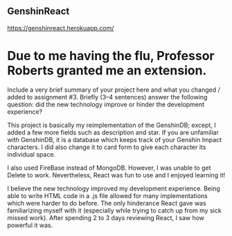 ## GenshinReact

https://genshinreact.herokuapp.com/

Due to me having the flu, Professor Roberts granted me an extension.
===

Include a very brief summary of your project here and what you changed / added to assignment #3. Briefly (3–4 sentences) answer the following question: did the new technology improve or hinder the development experience?

This project is basically my reimplementation of the GenshinDB; except, I added a few more fields such as description and star. If you are unfamiliar with GenshinDB, it is a database which keeps track of your Genshin Impact characters. I did also change it to card form to give each character its individual space.

I also used FireBase instead of MongoDB. However, I was unable to get Delete to work. Nevertheless, React was fun to use and I enjoyed learning it! 

I believe the new technology improved my development experience. Being able to write HTML code in a .js file allowed for many implementations which were harder to do before. The only hinderance React gave was familiarizing myself with it (especially while trying to catch up from my sick missed work). After spending 2 to 3 days reviewing React, I saw how powerful it was.


